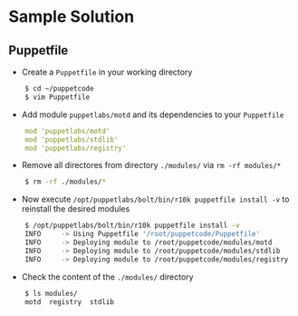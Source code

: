 # Sample Solution

## Puppetfile

* Create a `Puppetfile` in your working directory

```bash
    $ cd ~/puppetcode
    $ vim Puppetfile
```

* Add module `puppetlabs/motd` and its dependencies to your `Puppetfile`

```yaml
    mod 'puppetlabs/motd'
    mod 'puppetlabs/stdlib'
    mod 'puppetlabs/registry'
```

* Remove all directores from directory `./modules/` via `rm -rf modules/*`

```bash
    $ rm -rf ./modules/*
```
 
* Now execute `/opt/puppetlabs/bolt/bin/r10k puppetfile install -v` to reinstall the desired modules

```bash
    $ /opt/puppetlabs/bolt/bin/r10k puppetfile install -v
    INFO	 -> Using Puppetfile '/root/puppetcode/Puppetfile'
    INFO	 -> Deploying module to /root/puppetcode/modules/motd
    INFO	 -> Deploying module to /root/puppetcode/modules/stdlib
    INFO	 -> Deploying module to /root/puppetcode/modules/registry
```

* Check the content of the `./modules/` directory

```bash
    $ ls modules/
    motd  registry  stdlib
```
